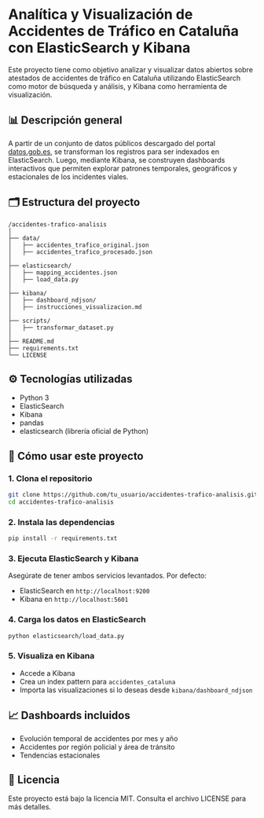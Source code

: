 
# Analítica y Visualización de Accidentes de Tráfico en Cataluña con ElasticSearch y Kibana

Este proyecto tiene como objetivo analizar y visualizar datos abiertos sobre atestados de accidentes de tráfico en Cataluña utilizando ElasticSearch como motor de búsqueda y análisis, y Kibana como herramienta de visualización.

## 📊 Descripción general

A partir de un conjunto de datos públicos descargado del portal [datos.gob.es](https://datos.gob.es/), se transforman los registros para ser indexados en ElasticSearch. Luego, mediante Kibana, se construyen dashboards interactivos que permiten explorar patrones temporales, geográficos y estacionales de los incidentes viales.

## 🗂️ Estructura del proyecto

```
/accidentes-trafico-analisis
│
├── data/
│   ├── accidentes_trafico_original.json
│   ├── accidentes_trafico_procesado.json
│
├── elasticsearch/
│   ├── mapping_accidentes.json
│   ├── load_data.py
│
├── kibana/
│   ├── dashboard_ndjson/
│   ├── instrucciones_visualizacion.md
│
├── scripts/
│   ├── transformar_dataset.py
│
├── README.md
├── requirements.txt
└── LICENSE
```

## ⚙️ Tecnologías utilizadas

- Python 3
- ElasticSearch
- Kibana
- pandas
- elasticsearch (librería oficial de Python)

## 🚀 Cómo usar este proyecto

### 1. Clona el repositorio

```bash
git clone https://github.com/tu_usuario/accidentes-trafico-analisis.git
cd accidentes-trafico-analisis
```

### 2. Instala las dependencias

```bash
pip install -r requirements.txt
```

### 3. Ejecuta ElasticSearch y Kibana

Asegúrate de tener ambos servicios levantados. Por defecto:

- ElasticSearch en `http://localhost:9200`
- Kibana en `http://localhost:5601`

### 4. Carga los datos en ElasticSearch

```bash
python elasticsearch/load_data.py
```

### 5. Visualiza en Kibana

- Accede a Kibana
- Crea un index pattern para `accidentes_cataluna`
- Importa las visualizaciones si lo deseas desde `kibana/dashboard_ndjson`

## 📈 Dashboards incluidos

- Evolución temporal de accidentes por mes y año
- Accidentes por región policial y área de tránsito
- Tendencias estacionales

## 📄 Licencia

Este proyecto está bajo la licencia MIT. Consulta el archivo LICENSE para más detalles.
